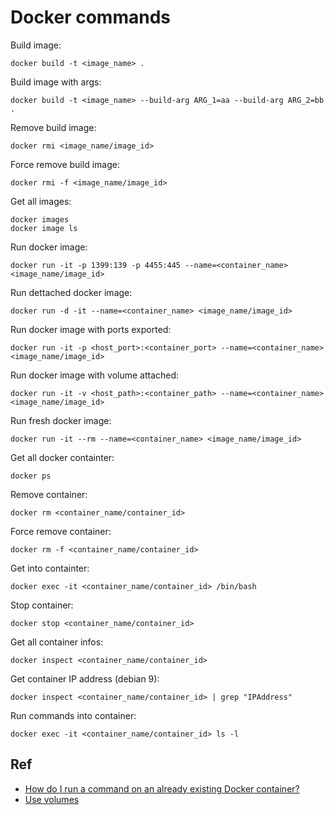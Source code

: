 # Docker commands

Build image:

	docker build -t <image_name> .
	
Build image with args:

	docker build -t <image_name> --build-arg ARG_1=aa --build-arg ARG_2=bb .

Remove build image:

	docker rmi <image_name/image_id>

Force remove build image:

	docker rmi -f <image_name/image_id>
	
Get all images:

	docker images
	docker image ls
	
Run docker image:

	docker run -it -p 1399:139 -p 4455:445 --name=<container_name> <image_name/image_id>

Run dettached docker image:

	docker run -d -it --name=<container_name> <image_name/image_id>

Run docker image with ports exported:

	docker run -it -p <host_port>:<container_port> --name=<container_name> <image_name/image_id>
	
Run docker image with volume attached:

	docker run -it -v <host_path>:<container_path> --name=<container_name> <image_name/image_id>
	
Run fresh docker image:

	docker run -it --rm --name=<container_name> <image_name/image_id>
	
Get all docker containter:

	docker ps

Remove container:

	docker rm <container_name/container_id>

Force remove container:

	docker rm -f <container_name/container_id>

Get into containter:

	docker exec -it <container_name/container_id> /bin/bash

Stop container:

	docker stop <container_name/container_id>

Get all container infos:

	docker inspect <container_name/container_id>
	
Get container IP address (debian 9):

	docker inspect <container_name/container_id> | grep "IPAddress"
	
Run commands into container:

	docker exec -it <container_name/container_id> ls -l

	
## Ref

- [How do I run a command on an already existing Docker container?](https://stackoverflow.com/questions/26153686/how-do-i-run-a-command-on-an-already-existing-docker-container)
- [Use volumes](https://docs.docker.com/storage/volumes/#choose-the--v-or---mount-flag)



